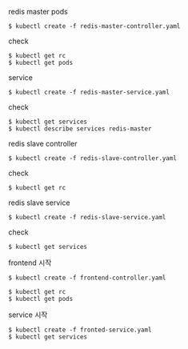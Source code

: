 

redis master pods
```
$ kubectl create -f redis-master-controller.yaml
```

check
```
$ kubectl get rc
$ kubectl get pods
```

service
```
$ kubectl create -f redis-master-service.yaml
```

check
```
$ kubectl get services
$ kubectl describe services redis-master
```

redis slave controller
```
$ kubectl create -f redis-slave-controller.yaml
```

check
```
$ kubectl get rc
```

redis slave service
```
$ kubectl create -f redis-slave-service.yaml
```

check
```
$ kubectl get services
```

frontend 시작
```
$ kubectl create -f frontend-controller.yaml
```

```
$ kubectl get rc
$ kubectl get pods
```

service 시작
```
$ kubectl create -f fronted-service.yaml
$ kubectl get services
```
